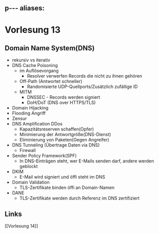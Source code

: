 p---
aliases: 
---
# Vorlesung 13 
## Domain Name System(DNS)
- rekursiv vs iterativ
- DNS Cache Poisoning
	- im Auflösevorgang
		- Resolver verwerfen Records die nicht zu ihnen gehören
	- Off-Path (Antwortet schneller)
		- Randomisierte UDP-Quellports/Zusätzlich zufällige ID
	- MITM
		- DNSSEC - Records werden signiert
		- DoH/DoT (DNS over HTTPS/TLS)
- Domain Hijacking
- Flooding Angriff
- Zensur
- DNS Amplification DDos
	- Kapazitätsreserven schaffen(Opfer)
	- Minimierung der Antwortgröße(DNS-Dienst)
	- Eliminierung von Paketen(Gegen Angreifer)
- DNS Tunneling (Übertrage Daten via DNS)
	- Firewall
- Sender Policy Framework(SPF)
	- In DNS-Einträgen steht, wer E-Mails senden darf, andere werden geblockt
- DKIM
	- E-Mail wird signiert und öffi steht im DNS
- Domain Validation
	- TLS-Zertifikate binden öffi an Domain-Namen
- DANE
	- TLS-Zertifikate werden durch Referenz im DNS zertifiziert
## Links
[[Vorlesung 14]]
